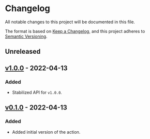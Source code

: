 # Changelog

All notable changes to this project will be documented in this file.

The format is based on [Keep a Changelog](https://keepachangelog.com/en/1.0.0/),
and this project adheres to [Semantic Versioning](https://semver.org/spec/v2.0.0.html).

## Unreleased

## [v1.0.0](https://github.com/allenai/setup-beaker/releases/tag/v1.0.0) - 2022-04-13

### Added

- Stabilized API for `v1.0.0`.

## [v0.1.0](https://github.com/allenai/setup-beaker/releases/tag/v0.1.0) - 2022-04-13

### Added

- Added initial version of the action.
